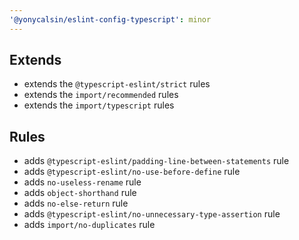 ```yaml
---
'@yonycalsin/eslint-config-typescript': minor
---
```


## Extends

- extends the `@typescript-eslint/strict` rules
- extends the `import/recommended` rules
- extends the `import/typescript` rules

## Rules

- adds `@typescript-eslint/padding-line-between-statements` rule
- adds `@typescript-eslint/no-use-before-define` rule
- adds `no-useless-rename` rule
- adds `object-shorthand` rule
- adds `no-else-return` rule
- adds `@typescript-eslint/no-unnecessary-type-assertion` rule
- adds `import/no-duplicates` rule
